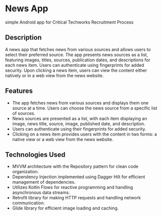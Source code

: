 # News App

simple Android app for Critical Techworks Recruitment Process
## Description

A news app that fetches news from various sources and allows users to select their preferred source. The app presents news sources as a list, featuring images, titles, sources, publication dates, and descriptions for each news item. Users can authenticate using fingerprints for added security. Upon clicking a news item, users can view the content either natively or in a web view from the news website.


## Features

- The app fetches news from various sources and displays them one source at a time. Users can choose the news source from a specific list of sources.
- News sources are presented as a list, with each item displaying an image, news title, source, image, published date, and description.
- Users can authenticate using their fingerprints for added security.
- Clicking on a news item provides users with the content in two forms: a native view or a web view from the news website.

## Technologies Used

- MVVM architecture with the Repository pattern for clean code organization.
- Dependency Injection implemented using Dagger Hilt for efficient management of dependencies.
- Utilizes Kotlin Flows for reactive programming and handling asynchronous data streams.
- Retrofit library for making HTTP requests and handling network communication.
- Glide library for efficient image loading and caching.
